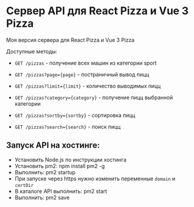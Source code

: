# Сервер API для React Pizza и Vue 3 Pizza

Моя версия сервера для React Pizza и Vue 3 Pizza

Доступные методы:

- `GET /pizzas` - получение всех машин из категории sport

- `GET /pizzas?page={page}` - постраничный вывод пицц

- `GET /pizzas?limit={limit}` - количество выводимых пицц

- `GET /pizzas?category={category}` - получение пицц выбранной категории

- `GET /pizzas?sortby={sortby}` - сортировка пицц

- `GET /pizzas?search={search}` - поиск пицц

## Запуск API на хостинге:

- Установить Node.js по инструкции хостинга
- Установить pm2: npm install pm2 -g
- Выполнить: pm2 startup
- При запуске через https нужно изменить переменные `domain` и `certDir`
- В каталоге API выполнить: pm2 start
- Выполнить: pm2 save
